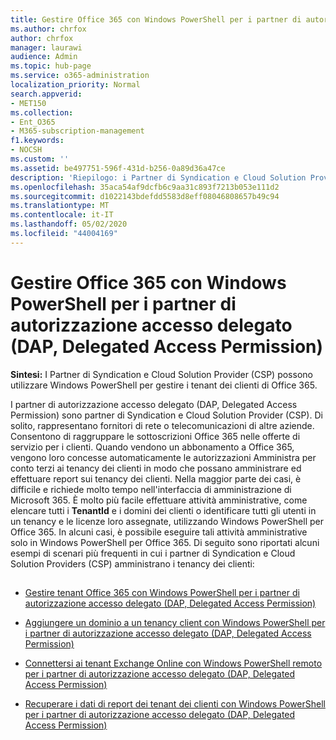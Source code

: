 ```yaml
---
title: Gestire Office 365 con Windows PowerShell per i partner di autorizzazione accesso delegato (DAP, Delegated Access Permission)
ms.author: chrfox
author: chrfox
manager: laurawi
audience: Admin
ms.topic: hub-page
ms.service: o365-administration
localization_priority: Normal
search.appverid:
- MET150
ms.collection:
- Ent_O365
- M365-subscription-management
f1.keywords:
- NOCSH
ms.custom: ''
ms.assetid: be497751-596f-431d-b256-0a89d36a47ce
description: 'Riepilogo: i Partner di Syndication e Cloud Solution Provider (CSP) possono utilizzare Windows PowerShell per gestire i tenant dei clienti di Office 365.'
ms.openlocfilehash: 35aca54af9dcfb6c9aa31c893f7213b053e111d2
ms.sourcegitcommit: d1022143bdefdd5583d8eff08046808657b49c94
ms.translationtype: MT
ms.contentlocale: it-IT
ms.lasthandoff: 05/02/2020
ms.locfileid: "44004169"
---
```

# <a name="manage-office-365-with-windows-powershell-for-delegated-access-permissions-dap-partners"></a>Gestire Office 365 con Windows PowerShell per i partner di autorizzazione accesso delegato (DAP, Delegated Access Permission)

 **Sintesi:** I Partner di Syndication e Cloud Solution Provider (CSP) possono utilizzare Windows PowerShell per gestire i tenant dei clienti di Office 365.
  
I partner di autorizzazione accesso delegato (DAP, Delegated Access Permission) sono partner di Syndication e Cloud Solution Provider (CSP). Di solito, rappresentano fornitori di rete o telecomunicazioni di altre aziende. Consentono di raggruppare le sottoscrizioni Office 365 nelle offerte di servizio per i clienti. Quando vendono un abbonamento a Office 365, vengono loro concesse automaticamente le autorizzazioni Amministra per conto terzi ai tenancy dei clienti in modo che possano amministrare ed effettuare report sui tenancy dei clienti. Nella maggior parte dei casi, è difficile e richiede molto tempo nell'interfaccia di amministrazione di Microsoft 365. È molto più facile effettuare attività amministrative, come elencare tutti i **TenantId** e i domini dei clienti o identificare tutti gli utenti in un tenancy e le licenze loro assegnate, utilizzando Windows PowerShell per Office 365. In alcuni casi, è possibile eseguire tali attività amministrative solo in Windows PowerShell per Office 365. Di seguito sono riportati alcuni esempi di scenari più frequenti in cui i partner di Syndication e Cloud Solution Providers (CSP) amministrano i tenancy dei clienti:
  
## 

- [Gestire tenant Office 365 con Windows PowerShell per i partner di autorizzazione accesso delegato (DAP, Delegated Access Permission)](manage-office-365-tenants-with-windows-powershell-for-delegated-access-permissio.md)
    
- [Aggiungere un dominio a un tenancy client con Windows PowerShell per i partner di autorizzazione accesso delegato (DAP, Delegated Access Permission)](add-a-domain-to-a-client-tenancy-with-windows-powershell-for-delegated-access-pe.md)
    
- [Connettersi ai tenant Exchange Online con Windows PowerShell remoto per i partner di autorizzazione accesso delegato (DAP, Delegated Access Permission)](connect-to-exchange-online-tenants-with-remote-windows-powershell-for-delegated.md)
    
- [Recuperare i dati di report dei tenant dei clienti con Windows PowerShell per i partner di autorizzazione accesso delegato (DAP, Delegated Access Permission)](retrieve-customer-tenant-reporting-data-with-windows-powershell-for-delegated-ac.md)
    

    

